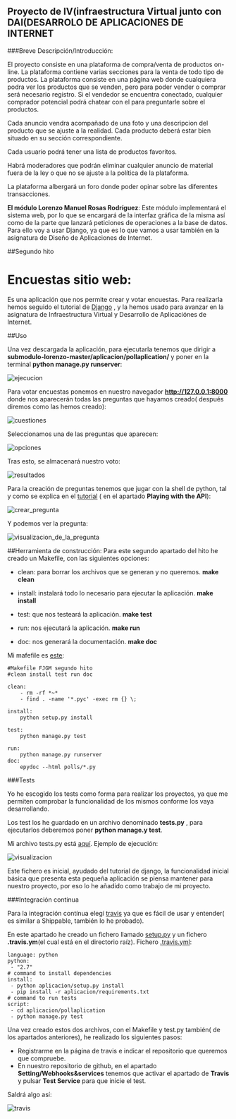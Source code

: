 ## **Proyecto de IV(infraestructura Virtual junto con DAI(DESARROLO DE APLICACIONES DE INTERNET** ##

###Breve Descripción/Introducción:

El proyecto consiste en una plataforma de compra/venta de productos on-line. La plataforma contiene varias secciones para la venta de todo tipo de productos. La plataforma consiste en una página web donde cualquiera podra ver los productos que se venden, pero para poder vender o comprar será necesario registro. Si el vendedor se encuentra conectado, cualquier comprador potencial podrá chatear con el para preguntarle sobre el productos.

Cada anuncio vendra acompañado de una foto y una descripcion del producto que se ajuste a la realidad. Cada producto deberá estar bien situado en su sección correspondiente.

Cada usuario podrá tener una lista de productos favoritos.

Habrá moderadores que podrán eliminar cualquier anuncio de material fuera de la ley o que no se ajuste a la política de la plataforma.

La plataforma albergará un foro donde poder opinar sobre las diferentes transacciones.

**El módulo  Lorenzo Manuel Rosas Rodríguez**: Este módulo implementará el sistema web, por lo que se encargará de la interfaz gráfica de la misma así como de la parte que lanzará peticiones de operaciones a la base de datos. Para ello voy a usar Django, ya que es lo que vamos a usar también en la asignatura de Diseño de Aplicaciones de Internet.

##Segundo hito

# Encuestas sitio web:

Es una aplicación que nos permite crear y votar encuestas. Para realizarla hemos seguido el tutorial de [Django](https://docs.djangoproject.com/en/1.8/intro/tutorial01/) , y la hemos usado para avanzar en la asignatura de Infraestructura Virtual y Desarrollo de Aplicaciónes de Internet.

##Uso

Una vez descargada la aplicación, para ejecutarla tenemos que dirigir a **submodulo-lorenzo-master/aplicacion/pollaplication/** y poner en la terminal **python manage.py runserver**:

![ejecucion](https://www.dropbox.com/s/oy66c3w7cxtxctm/img1.png?dl=1)

Para votar encuestas ponemos en nuestro navegador **http://127.0.0.1:8000** donde nos aparecerán todas las preguntas que hayamos creado( después diremos como las hemos creado):

![cuestiones](https://www.dropbox.com/s/59ub4jgzz3gj20a/img2.png?dl=1)

Seleccionamos una de las preguntas que aparecen:

![opciones](https://www.dropbox.com/s/al4a94ahj3ggo4k/img3.png?dl=1)

Tras esto, se almacenará nuestro voto:

![resultados](https://www.dropbox.com/s/j5372jejykzz880/img4.png?dl=1)


Para la creación de preguntas tenemos que jugar con la shell de python, tal y como se explica en el [tutorial](https://docs.djangoproject.com/en/1.8/intro/tutorial01/) ( en el apartado **Playing with the API**):

![crear_pregunta](https://www.dropbox.com/s/6nd7qal8w45l3u2/img5.png?dl=1)

Y podemos ver la pregunta:

![visualizacion_de_la_pregunta](https://www.dropbox.com/s/4l4dam1976mq9zg/img6.png?dl=1)

##Herramienta de construcción:
Para este segundo apartado del hito he creado un Makefile, con las siguientes opciones:

- clean: para borrar los archivos que se generan y no queremos. **make clean**

- install: instalará todo lo necesario para ejecutar la aplicación. **make install**

- test: que nos testeará la aplicación. **make test**

- run: nos ejecutará la aplicación. **make run**

- doc: nos generará la documentación. **make doc**

Mi mafefile es [este](/aplicacion/pollaplication/Makefile):

~~~
#Makefile FJGM segundo hito 
#clean install test run doc

clean:
	- rm -rf *~*
	- find . -name '*.pyc' -exec rm {} \;

install: 
	python setup.py install
	
test: 
	python manage.py test
	
run:
	python manage.py runserver
doc:
	epydoc --html polls/*.py 
~~~

###Tests

Yo he escogido los tests como forma para realizar los proyectos, ya que me permiten comprobar la funcionalidad de los mismos conforme los vaya desarrollando.

Los test los he guardado en un archivo denominado **tests.py** , para ejecutarlos deberemos poner **python manage.y test**.


Mi archivo tests.py está [aquí](aplicacion/pollaplication/polls/tests.py). Ejemplo de ejecución:

![visualizacion](https://www.dropbox.com/s/ehluh1awb1kiijn/img10.png?dl=1)

Este fichero es inicial, ayudado del tutorial de django, la funcionalidad inicial básica que presenta esta pequeña aplicación se piensa mantener para nuestro proyecto, por eso lo he añadido como trabajo de mi proyecto.

###Integración continua

Para la integración contínua elegí [travis](https://travis-ci.org/) ya que es fácil de usar y entender( es similar a Shippable, también lo he probado).

En este apartado he creado un fichero llamado [setup.py](aplicacion/setup.py) y un fichero **.travis.ym**(el cual está en el directorio raíz).
Fichero [.travis.yml](/aplicacion/.travis.yml):

~~~
language: python
python:
 - "2.7"
# command to install dependencies
install:
 - python aplicacion/setup.py install
 - pip install -r aplicacion/requirements.txt
# command to run tests
script:
 - cd aplicacion/pollaplication
 - python manage.py test
~~~


Una vez creado estos dos archivos, con el Makefile y test.py también( de los apartados anteriores), he realizado los siguientes pasos:

- Registrarme en la página de travis e indicar el repositorio que queremos que compruebe.
- En nuestro repositorio de github, en el apartado **Setting/Webhooks&services** tenemos que activar el apartado de **Travis** y  pulsar **Test Service** para que inicie el test.

Saldrá algo así:

![travis](https://www.dropbox.com/s/uoyn00dq4dw8vph/img23.png?dl=1)